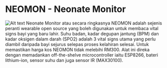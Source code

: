 # NEOMON - Neonate Monitor
![Alt text](https://i.imgur.com/zS2aS2z.jpg "NEOMON on Breadboard")
Neonate Monitor atau secara ringkasnya NEOMON adalah sejenis peranti wearable open source yang boleh digunakan untuk membaca vital signs bayi yang baru lahir.   Suhu badan, kadar degupan jantung (BPM) dan kadar oksigen dalam darah (SPO2) adalah 3 vital signs utama yang perlu diambil daripada bayi sejurus selepas proses kelahiran selesai.  Untuk memastikan harga kos NEOMON tidak melebihi RM300. Alat ini direka dengan memadankan off-the-shelve microcontroller iaitu ESP8266, bateri lithium-ion, sensor suhu dan juga sensor IR (MAX30100).
